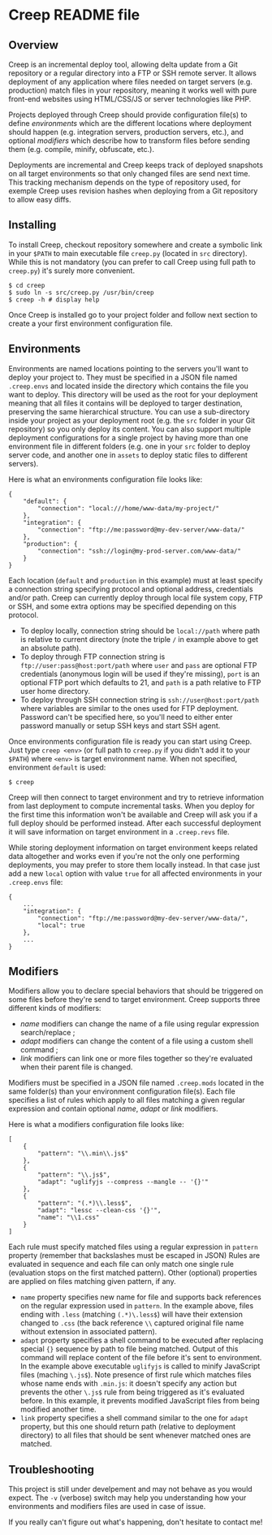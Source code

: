 Creep README file
=================

Overview
--------

Creep is an incremental deploy tool, allowing delta update from a Git
repository or a regular directory into a FTP or SSH remote server. It allows
deployment of any application where files needed on target servers (e.g.
production) match files in your repository, meaning it works well with pure
front-end websites using HTML/CSS/JS or server technologies like PHP.

Projects deployed through Creep should provide configuration file(s) to define
_environments_ which are the different locations where deployment should happen
(e.g. integration servers, production servers, etc.), and optional _modifiers_
which describe how to transform files before sending them (e.g. compile,
minify, obfuscate, etc.).

Deployments are incremental and Creep keeps track of deployed snapshots on
all target environments so that only changed files are send next time. This
tracking mechanism depends on the type of repository used, for exemple Creep
uses revision hashes when deploying from a Git repository to allow easy diffs.

Installing
----------

To install Creep, checkout repository somewhere and create a symbolic link in
your `$PATH` to main executable file `creep.py` (located in `src` directory).
While this is not mandatory (you can prefer to call Creep using full path to
`creep.py`) it's surely more convenient.

    $ cd creep
    $ sudo ln -s src/creep.py /usr/bin/creep
    $ creep -h # display help

Once Creep is installed go to your project folder and follow next section to
create a your first environment configuration file.

Environments
------------

Environments are named locations pointing to the servers you'll want to deploy
your project to. They must be specified in a JSON file named `.creep.envs` and
located inside the directory which contains the file you want to deploy. This
directory will be used as the root for your deployment meaning that all files
it contains will be deployed to targer destination, preserving the same
hierarchical structure. You can use a sub-directory inside your project as your
deployment root (e.g. the `src` folder in your Git repository) so you only
deploy its content. You can also support multiple deployment configurations for
a single project by having more than one environment file in different folders
(e.g. one in your `src` folder to deploy server code, and another one in
`assets` to deploy static files to different servers).

Here is what an environments configuration file looks like:

    {
        "default": {
            "connection": "local:///home/www-data/my-project/"
        },
        "integration": {
            "connection": "ftp://me:password@my-dev-server/www-data/"
        },
        "production": {
            "connection": "ssh://login@my-prod-server.com/www-data/"
        }
    }

Each location (`default` and `production` in this example) must at least
specify a connection string specifying protocol and optional address,
credentials and/or path. Creep can currently deploy through local file system
copy, FTP or SSH, and some extra options may be specified depending on this
protocol.

- To deploy locally, connection string should be `local://path` where path is
relative to current directory (note the triple `/` in example above to get an
absolute path).
- To deploy through FTP connection string is `ftp://user:pass@host:port/path`
where `user` and `pass` are optional FTP credentials (anonymous login will be
used if they're missing), `port` is an optional FTP port which defaults to 21,
and `path` is a path relative to FTP user home directory.
- To deploy through SSH connection string is `ssh://user@host:port/path` where
variables are similar to the ones used for FTP deployment. Password can't be
specified here, so you'll need to either enter password manually or setup SSH
keys and start SSH agent.

Once environments configuration file is ready you can start using Creep. Just
type `creep <env>` (or full path to `creep.py` if you didn't add it to your
`$PATH`) where `<env>` is target environment name. When not specified,
environment `default` is used:

    $ creep

Creep will then connect to target environment and try to retrieve information
from last deployment to compute incremental tasks. When you deploy for the
first time this information won't be available and Creep will ask you if a
full deploy should be performed instead. After each successful deployment it
will save information on target environment in a `.creep.revs` file.

While storing deployment information on target environment keeps related data
altogether and works even if you're not the only one performing deployments,
you may prefer to store them locally instead. In that case just add a new
`local` option with value `true` for all affected environments in your
`.creep.envs` file:

    {
        ...
        "integration": {
            "connection": "ftp://me:password@my-dev-server/www-data/",
            "local": true
        },
        ...
    }

Modifiers
---------

Modifiers allow you to declare special behaviors that should be triggered on
some files before they're send to target environment. Creep supports three
different kinds of modifiers:

- _name_ modifiers can change the name of a file using regular expression
search/replace ;
- _adapt_ modifiers can change the content of a file using a custom shell
command ;
- _link_ modifiers can link one or more files together so they're evaluated
when their parent file is changed.

Modifiers must be specified in a JSON file named `.creep.mods` located in the
same folder(s) than your environment configuration file(s). Each file specifies
a list of rules which apply to all files matching a given regular expression and
contain optional _name_, _adapt_ or _link_ modifiers.

Here is what a modifiers configuration file looks like:

    [
        {
            "pattern": "\\.min\\.js$"
        },
        {
            "pattern": "\\.js$",
            "adapt": "uglifyjs --compress --mangle -- '{}'"
        },
        {
            "pattern": "(.*)\\.less$",
            "adapt": "lessc --clean-css '{}'",
            "name": "\\1.css"
        }
    ]

Each rule must specify matched files using a regular expression in `pattern`
property (remember that backslashes must be escaped in JSON) Rules are
evaluated in sequence and each file can only match one single rule (evaluation
stops on the first matched pattern). Other (optional) properties are applied on
files matching given pattern, if any.

- `name` property specifies new name for file and supports back references on
the regular expression used in `pattern`. In the example above, files ending
with `.less` (matching `(.*)\.less$`) will have their extension changed to
`.css` (the back reference `\\` captured original file name without extension
in associated pattern).
- `adapt` property specifies a shell command to be executed after replacing
special `{}` sequence by path to file being matched. Output of this command
will replace content of the file before it's sent to environment. In the
example above executable `uglifyjs` is called to minify JavaScript files
(maching `\.js$`). Note presence of first rule which matches files whose name
ends with `.min.js`: it doesn't specify any action but prevents the other
`\.js$` rule from being triggered as it's evaluated before. In this example, it
prevents modified JavaScript files from being modified another time.
- `link` property specifies a shell command similar to the one for `adapt`
property, but this one should return path (relative to deployment directory) to
all files that should be sent whenever matched ones are matched.

Troubleshooting
---------------

This project is still under develpement and may not behave as you would expect.
The `-v` (verbose) switch may help you understanding how your environments and
modifiers files are used in case of issue.

If you really can't figure out what's happening, don't hesitate to contact me!
